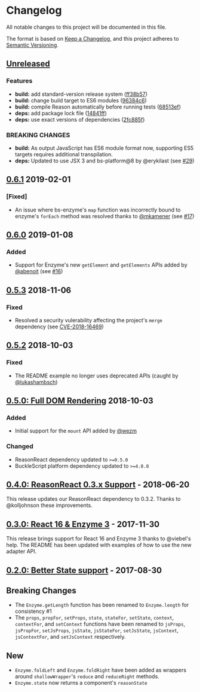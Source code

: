# Changelog

All notable changes to this project will be documented in this file.

The format is based on [Keep a Changelog](https://keepachangelog.com/en/1.0.0/),
and this project adheres to [Semantic Versioning](https://semver.org/spec/v2.0.0.html).

## [Unreleased]

### Features

* **build:** add standard-version release system ([ff38b57](https://github.com/rpowelll/bs-enzyme/commit/ff38b57))
* **build:** change build target to ES6 modules ([96384c6](https://github.com/rpowelll/bs-enzyme/commit/96384c6))
* **build:** compile Reason automatically before running tests ([68513ef](https://github.com/rpowelll/bs-enzyme/commit/68513ef))
* **deps:** add package lock file ([14841ff](https://github.com/rpowelll/bs-enzyme/commit/14841ff))
* **deps:** use exact versions of dependencies ([2fc885f](https://github.com/rpowelll/bs-enzyme/commit/2fc885f))

### BREAKING CHANGES

* **build:** As output JavaScript has  ES6 module format now, supporting ES5 targets requires additional transpilation.
* **deps:** Updated to use JSX 3 and bs-platform@8 by @erykilast (see [#29](https://github.com/rhysforyou/bs-enzyme/pull/29))

## [0.6.1][0.6.1] 2019-02-01

### [Fixed]

- An issue where bs-enzyme's `map` function was incorrectly bound to enzyme's `forEach` method was resolved thanks to [@mkamener](https://github.com/mkamener) (see [#17](https://github.com/rhysforyou/bs-enzyme/pull/17))

## [0.6.0][0.6.0] 2019-01-08

### Added

- Support for Enzyme's new `getElement` and `getElements` APIs added by [@abenoit](https://github.com/abenoit) (see [#16](https://github.com/rhysforyou/bs-enzyme/pull/16))

## [0.5.3][0.5.3] 2018-11-06

### Fixed

- Resolved a security vulerability affecting the project's `merge` dependency (see [CVE-2018-16469](https://nvd.nist.gov/vuln/detail/CVE-2018-16469))

## [0.5.2][0.5.2] 2018-10-03

### Fixed

- The README example no longer uses deprecated APIs (caught by [@lukashambsch](https://github.com/lukashambsch))

## [0.5.0: Full DOM Rendering][0.5.0] 2018-10-03

### Added

- Initial support for the `mount` API added by [@wezm](https://github.com/wezm)

### Changed

- ReasonReact dependency updated to `>=0.5.0`
- BuckleScript platform dependency updated to `>=4.0.0`

## [0.4.0: ReasonReact 0.3.x Support][0.4.0] - 2018-06-20

This release updates our ReasonReact dependency to 0.3.2. Thanks to @kolljohnson these improvements.

## [0.3.0: React 16 & Enzyme 3][0.3.0] - 2017-11-30

This release brings support for React 16 and Enzyme 3 thanks to @viebel's help. The README has been updated with examples of how to use the new adapter API.

## [0.2.0: Better State support][0.2.0] - 2017-08-30

## Breaking Changes

- The `Enzyme.getLength` function has been renamed to `Enzyme.length` for consistency #1
- The `props`, `propFor`, `setProps`, `state`, `stateFor`, `setState`, `context`, `contextFor`, and `setContext` functions have been renamed to `jsProps`, `jsPropFor`, `setJsProps`, `jsState`, `jsStateFor`, `setJsState`, `jsContext`, `jsContextFor`, and `setJsContext` respectively.

## New

- `Enzyme.foldLeft` and `Enzyme.foldRight` have been added as wrappers around `shallowWrapper`'s `reduce` and `reduceRight` methods.
- `Enzyme.state` now returns a component's `reasonState`

[unreleased]: https://github.com/rhysforyou/bs-enzyme/compare/v0.6.1...HEAD
[0.6.1]: https://github.com/rhysforyou/bs-enzyme/compare/v0.6.0...v0.6.1
[0.6.0]: https://github.com/rhysforyou/bs-enzyme/compare/v0.5.3...v0.6.0
[0.5.3]: https://github.com/rhysforyou/bs-enzyme/compare/v0.5.2...v0.5.3
[0.5.2]: https://github.com/rhysforyou/bs-enzyme/compare/v0.5.0...v0.5.2
[0.5.0]: https://github.com/rhysforyou/bs-enzyme/compare/v0.4.0...v0.5.0
[0.4.0]: https://github.com/rhysforyou/bs-enzyme/compare/v0.3.0...v0.4.0
[0.3.0]: https://github.com/rhysforyou/bs-enzyme/compare/v0.2.0...v0.3.0
[0.2.0]: https://github.com/rhysforyou/bs-enzyme/compare/v0.1.1...v0.2.0
